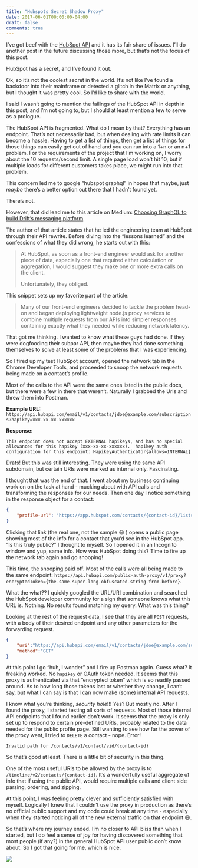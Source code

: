 ```yaml
---
title: "Hubspots Secret Shadow Proxy"
date: 2017-06-01T00:00:00-04:00
draft: false
comments: true
---
```

I’ve got beef with the [HubSpot API](https://developers.hubspot.com/docs/overview) and it has its fair share of issues. I’ll do another post in the future discussing those more, but that’s not the focus of this post.

HubSpot has a secret, and I’ve found it out. 

Ok, so it’s not the coolest secret in the world. It’s not like I’ve found a backdoor into their mainframe or detected a glitch in the Matrix or anything, but I thought it was pretty cool. So I’d like to share with the world.

I said I wasn’t going to mention the failings of the HubSpot API in depth in this post, and I’m not going to, but I should at least mention a few to serve as a prologue.

The HubSpot API is fragmented. What do I mean by that? Everything has an endpoint. That’s not necessarily bad, but when dealing with rate limits it can become a hassle. Having to get a list of things, then get a list of things for those things can easily get out of hand and you can run into a 1+n or an n+1 problem.   For the requirements of the project that I’m working on, I worry about the 10 requests/second limit. A single page load won’t hit 10, but if multiple loads for different customers takes place, we might run into that problem.

This concern led me to google “hubspot graphql” in hopes that maybe, just *maybe* there’s a better option out there that I hadn’t found yet. 

There’s not.

However, that did lead me to this article on Medium: [Choosing GraphQL to build Drift’s messaging platform](https://medium.com/drift-engineering/choosing-graphql-to-build-drifts-messaging-platform-8b4310facbc1)

The author of that article states that he led the engineering team at HubSpot through their API rewrite. Before diving into the “lessons learned” and the confessions of what they did wrong, he starts out with this:

> At HubSpot, as soon as a front-end engineer would ask for another piece of data, especially one that required either calculation or aggregation, I would suggest they make one or more extra calls on the client.
> 
> Unfortunately, they obliged.

This snippet sets up my favorite part of the article:

> Many of our front-end engineers decided to tackle the problem head-on and began deploying lightweight node.js proxy services to combine multiple requests from our APIs into simpler responses containing exactly what they needed while reducing network latency.

That got me thinking. I wanted to know what these guys had done. If they were dogfooding their subpar API, then maybe they had done something themselves to solve at least some of the problems that I was experiencing. 

So I fired up my test HubSpot account, opened the network tab in the Chrome Developer Tools, and proceeded to snoop the network requests being made on a contact’s profile. 

Most of the calls to the API were the same ones listed in the public docs, but there were a few in there that weren’t. Naturally I grabbed the Urls and threw them into Postman.

**Example URL:**
`https://api.hubapi.com/email/v1/contacts/jdoe@example.com/subscriptions?hapikey=xxx-xx-xx-xxxxxx`

**Response:**

```
This endpoint does not accept EXTERNAL hapikeys, and has no special allowances for this hapikey (xxx-xx-xx-xxxxxx).  hapikey auth configuration for this endpoint: HapikeyAuthenticator{allows=INTERNAL}
```

Drats! But this was still interesting. They were using the same API subdomain, but certain URIs were marked as internal only. Fascinating.

I thought that was the end of that. I went about my business continuing work on on the task at hand - mucking about with API calls and transforming the responses for our needs. Then one day I notice something in the response object for a contact:

```json
{
    "profile-url": "https://app.hubspot.com/contacts/{contact-id}/lists/public/contact/{a-super-long-obfuscated-string}/"
}
```

Clicking that link (the real one, not the sample :smiley: ) opens a public page showing most of the info for a contact that you’d see in the HubSpot app. “Is this truly public?” I thought to myself. So I opened it in an Incognito window and yup, same info. How was HubSpot doing this? Time to fire up the network tab again and go snooping!

This time, the snooping paid off. Most of the calls were all being made to the same endpoint: `https://api.hubapi.com/public-auth-proxy/v1/proxy?encryptedToken={the-same-super-long-obfuscated-string-from-before}`.

What the what?? I quickly googled the URL/URI combination and searched the HubSpot developer community for a sign that someone knows what this URL is. Nothing. No results found matching my query. What was this thing?

Looking at the rest of the request data, I see that they are all `POST` requests, with a body of their desired endpoint and any other parameters for the forwarding request.

```json
{
    "uri":"https://api.hubapi.com/email/v1/contacts/jdoe@example.com/subscriptions",
    "method":"GET"
}
```

At this point I go “huh, I wonder” and I fire up Postman again. Guess what? It freaking worked. No `hapikey` or OAuth token needed. It seems that this proxy is authenticated via that “encrypted token” which is so readily passed around. As to how long those tokens last or whether they change, I can’t say, but what I can say is that I can now make (some) internal API requests. 

I know what you’re thinking, *security hole*!!! Yes? But mostly no. After I found the proxy, I started testing all sorts of requests. Most of those internal API endpoints that I found earlier don’t work. It seems that the proxy is only set up to respond to certain pre-defined URIs, probably related to the data needed for the public profile page. Still wanting to see how far the power of the proxy went, I tried to `DELETE` a contact - nope. Error!

`Invalid path for /contacts/v1/contact/vid/{contact-id}`

So that’s good at least. There is a little bit of security in this thing. 

One of the most useful URIs to be allowed by the proxy is to `/timeline/v2/contacts/{contact-id}`. It’s a wonderfully useful aggregate of info that if using the public API, would require multiple calls and client side parsing, ordering, and zipping. 

At this point, I was feeling pretty clever and sufficiently satisfied with myself. Logically I knew that I couldn’t use the proxy in production as there’s no official public support and my code could break at any time - especially when they started noticing all of the new external traffic on that endpoint :smiley:.

So that’s where my journey ended. I’m no closer to API bliss than when I started, but I do feel a sense of joy for having discovered something that most people (if any?) in the general HubSpot API user public don’t know about. So I got that going for me, which is nice.

![](/images/article_images/which-is-nice.jpg)